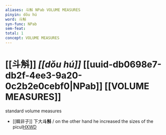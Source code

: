 ```yaml
---
aliases: 斗斛 NPab VOLUME MEASURES
pinyin: dǒu hú
word: 斗斛
syn-func: NPab
sem-feat: 
total: 1
concept: VOLUME MEASURES 
---
```

# [[斗斛]] *[[dǒu hú]]*  [[uuid-db0698e7-db2f-4ee3-9a20-0c2b2e0cebf0|NPab]] [[VOLUME MEASURES]]
standard volume measures
 - [[韓非子]] 下大**斗斛** / on the other hand he increased the sizes of the picul[HXWD](https://hxwd.org/textview.html?location=KR3c0005_tls_007-6a.4)